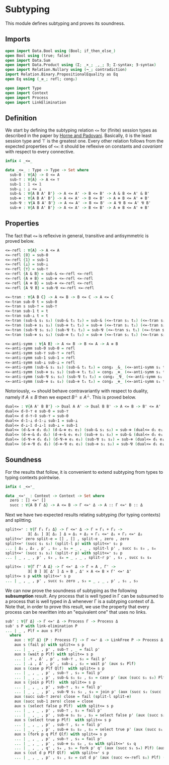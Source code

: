 # Subtyping

This module defines subtyping and proves its soundness.

## Imports

```agda
open import Data.Bool using (Bool; if_then_else_)
open Bool using (true; false)
open import Data.Sum
open import Data.Product using (Σ; _×_; _,_; ∃; Σ-syntax; ∃-syntax)
open import Relation.Nullary using (¬_; contradiction)
import Relation.Binary.PropositionalEquality as Eq
open Eq using (_≡_; refl; cong₂)

open import Type
open import Context
open import Process
open import LinkElimination
```

## Definition

We start by defining the subtyping relation `<=` for (finite)
session types as described in the paper by [Horne and
Padovani](http://dx.doi.org/10.1016/j.jlamp.2024.100986). Basically,
𝟘 is the least session type and ⊤ is the greatest one. Every other
relation follows from the expected properties of `<=`: it should be
reflexive on constants and *covariant* with respect to every
connective.

```agda
infix 4 _<=_

data _<=_ : Type -> Type -> Set where
  sub-0 : ∀{A} -> 𝟘 <= A
  sub-⊤ : ∀{A} -> A <= ⊤
  sub-1 : 𝟙 <= 𝟙
  sub-⊥ : ⊥ <= ⊥
  sub-& : ∀{A B A' B'} -> A <= A' -> B <= B' -> A & B <= A' & B'
  sub-⊕ : ∀{A B A' B'} -> A <= A' -> B <= B' -> A ⊕ B <= A' ⊕ B'
  sub-⅋ : ∀{A B A' B'} -> A <= A' -> B <= B' -> A ⅋ B <= A' ⅋ B'
  sub-⊗ : ∀{A B A' B'} -> A <= A' -> B <= B' -> A ⊗ B <= A' ⊗ B'
```

## Properties

The fact that `<=` is reflexive in general, transitive and
antisymmetric is proved below.

```agda
<=-refl : ∀{A} -> A <= A
<=-refl {𝟘} = sub-0
<=-refl {𝟙} = sub-1
<=-refl {⊥} = sub-⊥
<=-refl {⊤} = sub-⊤
<=-refl {A & B} = sub-& <=-refl <=-refl
<=-refl {A ⊕ B} = sub-⊕ <=-refl <=-refl
<=-refl {A ⊗ B} = sub-⊗ <=-refl <=-refl
<=-refl {A ⅋ B} = sub-⅋ <=-refl <=-refl

<=-tran : ∀{A B C} -> A <= B -> B <= C -> A <= C
<=-tran sub-0 t = sub-0
<=-tran s sub-⊤ = sub-⊤
<=-tran sub-1 t = t
<=-tran sub-⊥ t = t
<=-tran (sub-& s₁ s₂) (sub-& t₁ t₂) = sub-& (<=-tran s₁ t₁) (<=-tran s₂ t₂)
<=-tran (sub-⊕ s₁ s₂) (sub-⊕ t₁ t₂) = sub-⊕ (<=-tran s₁ t₁) (<=-tran s₂ t₂)
<=-tran (sub-⅋ s₁ s₂) (sub-⅋ t₁ t₂) = sub-⅋ (<=-tran s₁ t₁) (<=-tran s₂ t₂)
<=-tran (sub-⊗ s₁ s₂) (sub-⊗ t₁ t₂) = sub-⊗ (<=-tran s₁ t₁) (<=-tran s₂ t₂)

<=-anti-symm : ∀{A B} -> A <= B -> B <= A -> A ≡ B
<=-anti-symm sub-0 sub-0 = refl
<=-anti-symm sub-⊤ sub-⊤ = refl
<=-anti-symm sub-1 sub-1 = refl
<=-anti-symm sub-⊥ sub-⊥ = refl
<=-anti-symm (sub-& s₁ s₂) (sub-& t₁ t₂) = cong₂ _&_ (<=-anti-symm s₁ t₁) (<=-anti-symm s₂ t₂)
<=-anti-symm (sub-⊕ s₁ s₂) (sub-⊕ t₁ t₂) = cong₂ _⊕_ (<=-anti-symm s₁ t₁) (<=-anti-symm s₂ t₂)
<=-anti-symm (sub-⅋ s₁ s₂) (sub-⅋ t₁ t₂) = cong₂ _⅋_ (<=-anti-symm s₁ t₁) (<=-anti-symm s₂ t₂)
<=-anti-symm (sub-⊗ s₁ s₂) (sub-⊗ t₁ t₂) = cong₂ _⊗_ (<=-anti-symm s₁ t₁) (<=-anti-symm s₂ t₂)
```

Notoriously, `<=` should behave contravariantly with respect to
duality, namely if $A \leq B$ then we expect $B^\bot \leq
A^\bot$. This is proved below.

```agda
dual<= : ∀{A A' B B'} -> Dual A A' -> Dual B B' -> A <= B -> B' <= A'
dual<= d-𝟘-⊤ e sub-0 = sub-⊤
dual<= d d-⊤-𝟘 sub-⊤ = sub-0
dual<= d-𝟙-⊥ d-𝟙-⊥ sub-1 = sub-⊥
dual<= d-⊥-𝟙 d-⊥-𝟙 sub-⊥ = sub-1
dual<= (d-&-⊕ d₁ d₂) (d-&-⊕ e₁ e₂) (sub-& s₁ s₂) = sub-⊕ (dual<= d₁ e₁ s₁) (dual<= d₂ e₂ s₂)
dual<= (d-⊕-& d₁ d₂) (d-⊕-& e₁ e₂) (sub-⊕ s₁ s₂) = sub-& (dual<= d₁ e₁ s₁) (dual<= d₂ e₂ s₂)
dual<= (d-⅋-⊗ d₁ d₂) (d-⅋-⊗ e₁ e₂) (sub-⅋ s₁ s₂) = sub-⊗ (dual<= d₁ e₁ s₁) (dual<= d₂ e₂ s₂)
dual<= (d-⊗-⅋ d₁ d₂) (d-⊗-⅋ e₁ e₂) (sub-⊗ s₁ s₂) = sub-⅋ (dual<= d₁ e₁ s₁) (dual<= d₂ e₂ s₂)
```

## Soundness

For the results that follow, it is convenient to extend subtyping
from types to typing contexts pointwise.

```agda
infix 4 _<=⁺_

data _<=⁺_ : Context -> Context -> Set where
  zero : [] <=⁺ []
  succ : ∀{A B Γ Δ} -> A <= B -> Γ <=⁺ Δ -> A :: Γ <=⁺ B :: Δ
```

Next we have two expected results relating subtyping (for typing
contexts) and splitting.

```agda
split<=⁺ : ∀{Γ Γ₁ Γ₂ Δ} -> Γ <=⁺ Δ -> Γ ≃ Γ₁ + Γ₂ ->
          ∃[ Δ₁ ] ∃[ Δ₂ ] Δ ≃ Δ₁ + Δ₂ × Γ₁ <=⁺ Δ₁ × Γ₂ <=⁺ Δ₂
split<=⁺ zero split-e = [] , [] , split-e , zero , zero
split<=⁺ (succ s₁ s₂) (split-l p) with split<=⁺ s₂ p
... | Δ₁ , Δ₂ , p' , s₃ , s₄ = _ , _ , split-l p' , succ s₁ s₃ , s₄
split<=⁺ (succ s₁ s₂) (split-r p) with split<=⁺ s₂ p
... | _ , _ , p' , s₃ , s₄ = _ , _ , split-r p' , s₃ , succ s₁ s₄

split<= : ∀{Γ Γ' A Δ} -> Γ <=⁺ Δ -> Γ ≃ A , Γ' ->
          ∃[ B ] ∃[ Δ' ] Δ ≃ B , Δ' × A <= B × Γ' <=⁺ Δ'
split<= s p with split<=⁺ s p
... | _ , _ , p' , succ s₁ zero , s₃ = _ , _ , p' , s₁ , s₃
```

We can now prove the soundness of subtyping as the following
**subsumption** result. Any process that is well typed in Γ can be
subsumed to a process that is well typed in Δ whenever Γ is a
subtyping context of Δ. Note that, in order to prove this result, we
use the property that every process can be rewritten into an
"equivalent one" that uses no links.

```agda
sub' : ∀{Γ Δ} -> Γ <=⁺ Δ -> Process Γ -> Process Δ
sub' s P with link-elimination P
... | _ , Plf = aux s Plf
  where
    aux : ∀{Γ Δ} {P : Process Γ} -> Γ <=⁺ Δ -> LinkFree P -> Process Δ
    aux s (fail p) with split<= s p
    ... | _ , _ , p' , sub-⊤ , _ = fail p'
    aux s (wait p Plf) with split<= s p
    ... | .⊤ , Δ' , p' , sub-⊤ , s₂ = fail p'
    ... | .⊥ , Δ' , p' , sub-⊥ , s₂ = wait p' (aux s₂ Plf)
    aux s (case p Plf Qlf)  with split<= s p
    ... | _ , _ , p' , sub-⊤ , s₃ = fail p'
    ... | _ , _ , p' , sub-& s₁ s₂ , s₃ = case p' (aux (succ s₁ s₃) Plf) (aux (succ s₂ s₃) Qlf)
    aux s (join p Plf)  with split<= s p
    ... | _ , _ , p' , sub-⊤ , s₂ = fail p'
    ... | _ , _ , p' , sub-⅋ s₁ s₂ , s₃ = join p' (aux (succ s₂ (succ s₁ s₃)) Plf)
    aux (succ sub-⊤ zero) close = fail (split-l split-e)
    aux (succ sub-1 zero) close = close
    aux s (select false p Plf)  with split<= s p
    ... | _ , _ , p' , sub-⊤ , s₂ = fail p'
    ... | _ , _ , p' , sub-⊕ s₁ s₂ , s₃ = select false p' (aux (succ s₂ s₃) Plf)
    aux s (select true p Plf)  with split<= s p
    ... | _ , _ , p' , sub-⊤ , s₂ = fail p'
    ... | _ , _ , p' , sub-⊕ s₁ s₂ , s₃ = select true p' (aux (succ s₁ s₃) Plf)
    aux s (fork p q Plf Qlf) with split<= s p
    ... | _ , _ , p' , sub-⊤ , s₃ = fail p'
    ... | _ , _ , p' , sub-⊗ s₁ s₂ , s₃ with split<=⁺ s₃ q
    ... | _ , _ , q' , s₄ , s₅ = fork p' q' (aux (succ s₁ s₄) Plf) (aux (succ s₂ s₅) Qlf)
    aux s (cut d p Plf Qlf)  with split<=⁺ s p
    ... | _ , _ , p' , s₁ , s₂ = cut d p' (aux (succ <=-refl s₁) Plf) (aux (succ <=-refl s₂) Qlf)
```
